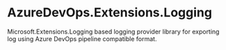 # AzureDevOps.Extensions.Logging
Microsoft.Extensions.Logging based logging provider library for exporting log using Azure DevOps pipeline compatible format. 
